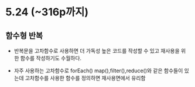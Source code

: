 # 5.24 (~316p까지)

## 함수형 반복

- 반복문을 고차함수로 사용하면 더 가독성 높은 코드를 작성할 수 있고
  재사용을 위한 함수를 작성하기도 수월하다.

- 자주 사용하는 고차함수로 forEach() map(),filter(),reduce()와 같은 함수들이 있는데 고차함수를 사용한 함수를 정의하면 재사용면에서 유리함

